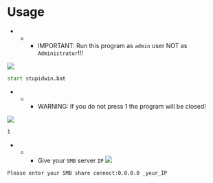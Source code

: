 # Usage
- - - IMPORTANT: Run this program as `admin` user NOT as `Administrator`!!!

![](https://github.com/nu11secur1ty/Windows/blob/master/SAMBA_Disconnector/screen/2.PNG)
```cmd
start stupidwin.bat
```
- - - WARNING: If you do not press 1 the program will be closed!

![](https://github.com/nu11secur1ty/Windows/blob/master/SAMBA_Disconnector/screen/smb1.PNG)

```cmd
1
```
- - - Give your `SMB` server `IP`
![](https://github.com/nu11secur1ty/Windows/blob/master/SAMBA_Disconnector/screen/3.PNG)

```cmd
Please enter your SMB share connect:0.0.0.0 _your_IP
```


